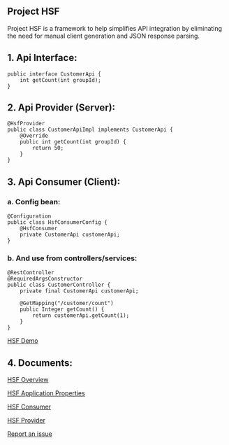## Project HSF

Project HSF is a framework to help simplifies API integration by eliminating the need for manual client generation and JSON response parsing.

## 1. Api Interface:
```
public interface CustomerApi {
    int getCount(int groupId);
}
```

## 2. Api Provider (Server):
```
@HsfProvider
public class CustomerApiImpl implements CustomerApi {
    @Override
    public int getCount(int groupId) {
        return 50;
    }
}
```

## 3. Api Consumer (Client):

### a. Config bean:
```
@Configuration
public class HsfConsumerConfig {
    @HsfConsumer
    private CustomerApi customerApi;
}
```
### b. And use from controllers/services:
```
@RestController
@RequiredArgsConstructor
public class CustomerController {
    private final CustomerApi customerApi;

    @GetMapping("/customer/count")
    public Integer getCount() {
        return customerApi.getCount(1);
    }
}
```

[HSF Demo](https://github.com/projecthsf/spring-hsf-demo)

## 4. Documents:

[HSF Overview](https://github.com/projecthsf/spring-hsf/blob/main/docs/overview.md)

[HSF Application Properties](https://github.com/projecthsf/spring-hsf/blob/main/docs/properties.md)

[HSF Consumer](https://github.com/projecthsf/spring-hsf/blob/main/docs/consumer.md)

[HSF Provider](https://github.com/projecthsf/spring-hsf/blob/main/docs/provider.md)

[Report an issue](https://github.com/projecthsf/spring-hsf/issues)

